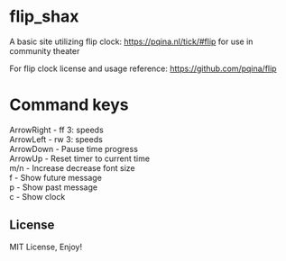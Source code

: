 # flip_shax
A basic site utilizing flip clock: https://pqina.nl/tick/#flip
for use in community theater

For flip clock license and usage reference: https://github.com/pqina/flip

# Command keys
ArrowRight - ff 3: speeds   
ArrowLeft - rw 3: speeds  
ArrowDown - Pause time progress  
ArrowUp - Reset timer to current time  
m/n - Increase decrease font size  
f - Show future message  
p - Show past message  
c - Show clock  

## License
MIT License, Enjoy!
